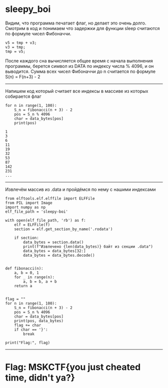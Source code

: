 # sleepy_boi

Видим, что программа печатает флаг, но делает это очень долго. Смотрим в код и понимаем что задержки для функции sleep считаются по формуле чисел Фибоначчи.

```
v5 = tmp + v3;
v3 = tmp;
tmp = v5;
```
После каждого сна вычисляется общее время с начала выполнения программы, берется символ из DATA по индексу числа % 4096, и он выводится. Сумма всех чисел Фибоначчи до n считается по формуле S(n) = F(n+3) - 2

---
Напишем код который считает все индексы в массиве из которых собирается флаг
```
for n in range(1, 100):
    S_n = fibonacci(n + 3) - 2
    pos = S_n % 4096
    char = data_bytes[pos]
    print(pos)
```
```
1
3
6
11
19
32
53
87
142
231
...
```
---
Извлечём массив из .data и пройдёмся по нему с нашими  индексами
```
from elftools.elf.elffile import ELFFile
from PIL import Image
import numpy as np
elf_file_path = 'sleepy-boi'

with open(elf_file_path, 'rb') as f:
    elf = ELFFile(f)
    section = elf.get_section_by_name('.rodata')
    
    if section:
        data_bytes = section.data()
        print(f"Извлечено {len(data_bytes)} байт из секции .data")
        data_bytes = data_bytes[32:]
        data_bytes = data_bytes.decode()


def fibonacci(n):
    a, b = 0, 1
    for _ in range(n):
        a, b = b, a + b
    return a


flag = ""
for n in range(1, 100):
    S_n = fibonacci(n + 3) - 2
    pos = S_n % 4096
    char = data_bytes[pos]
    print(pos, data_bytes)
    flag += char
    if char == '}':
        break

print("Flag:", flag)
```
---
# Flag: MSKCTF{you just cheated time, didn't ya?}

